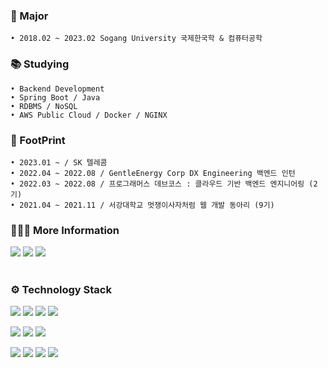<h3> 🌱 Major </h3>

    • 2018.02 ~ 2023.02 Sogang University 국제한국학 & 컴퓨터공학

<h3> 📚 Studying </h3>

    • Backend Development
    • Spring Boot / Java
    • RDBMS / NoSQL
    • AWS Public Cloud / Docker / NGINX

<h3> 🐾 FootPrint </h3>

    • 2023.01 ~ / SK 텔레콤 
    • 2022.04 ~ 2022.08 / GentleEnergy Corp DX Engineering 백엔드 인턴
    • 2022.03 ~ 2022.08 / 프로그래머스 데브코스 : 클라우드 기반 백엔드 엔지니어링 (2기)
    • 2021.04 ~ 2021.11 / 서강대학교 멋쟁이사자처럼 웹 개발 동아리 (9기)

<h3> 👩🏻‍💻 More Information </h3>

<a href="https://cat-tungsten-c56.notion.site/Sumi-Kim-d249f4170c484e0e9d8e42dbd989efd9"><img src="https://img.shields.io/badge/Notion-000000?style=flat-square&logo=Notion&logoColor=white&link=https://www.notion.so/Sumi-Kim-d52948749d2d40e5b27c16e539099ade"/></a>
<a href="https://agentsmith.tistory.com"><img src="https://img.shields.io/badge/Blog-0062AD?style=flat-square&logo=Tistory&logoColor=white&link=https://agentsmith.tistory.com"/></a>
<a href="mailto:sumikim323@naver.com"><img src="https://img.shields.io/badge/Email-03C75A?style=flat-square&logo=Naver&logoColor=white&link=https://blog.naver.com/sumikim323"/></a>
<br>
<br>
 
<h3> ⚙️ Technology Stack </h3>

<img src="https://img.shields.io/badge/C-005AF0?style=flat-square&logo=C&logoColor=white"/></a>
<img src="https://img.shields.io/badge/C++-5000B9?style=flat-square&logo=C%2B%2B&logoColor=white"/></a>
<img src="https://img.shields.io/badge/Python-3766AB?style=flat-square&logo=Python&logoColor=white"/></a>
<img src="https://img.shields.io/badge/Java-007396?style=flat-square&logo=Java&logoColor=white"/></a>

<img src="https://img.shields.io/badge/Spring-6DB33F?style=flat-square&logo=Spring&logoColor=white"/></a>
<img src="https://img.shields.io/badge/Django-B31B1B?style=flat-square&logo=Django&logoColor=white"/></a>
<img src="https://img.shields.io/badge/Flask-00087d?style=flat-square&logo=Flask&logoColor=white"/></a>

<img src="https://img.shields.io/badge/Mysql-4479A1?style=flat-square&logo=Mysql&logoColor=white"/></a>
<img src="https://img.shields.io/badge/Oracle-F80000?style=flat-square&logo=Oracle&logoColor=white"/></a>
<img src="https://img.shields.io/badge/AWS-232F3E?style=flat-square&logo=AmazonAWS&logoColor=white"/></a>
<img src="https://img.shields.io/badge/Docker-006eff?style=flat-square&logo=Docker&logoColor=white"/></a>

<!-- <h3> 🔥 Power up </h3>

[![Solved.ac Profile](http://mazassumnida.wtf/api/v2/generate_badge?boj=sumikim323)](https://solved.ac/sumikim323/)
![Anurag's GitHub stats](https://github-readme-stats.vercel.app/api?username=su-pernova&show_icons=true&include_all_commits=true&count_private=true) -->
